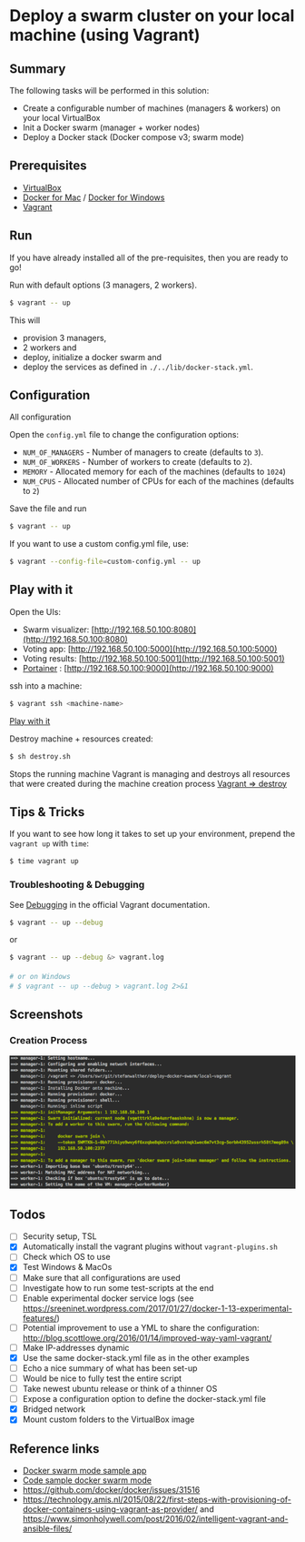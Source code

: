 # Deploy a swarm cluster on your local machine (using Vagrant)

## Summary

The following tasks will be performed in this solution:

- Create a configurable number of machines (managers & workers) on your local VirtualBox
- Init a Docker swarm (manager + worker nodes)
- Deploy a Docker stack (Docker compose v3; swarm mode)


## Prerequisites

- [VirtualBox](https://www.virtualbox.org/)
- [Docker for Mac](https://docs.docker.com/docker-for-mac/) / [Docker for Windows](https://docs.docker.com/docker-for-windows/)
- [Vagrant](https://www.vagrantup.com/)

## Run

If you have already installed all of the pre-requisites, then you are ready to go!

Run with default options (3 managers, 2 workers).

```sh
$ vagrant -- up
```

This will 

- provision 3 managers, 
- 2 workers and 
- deploy, initialize a docker swarm and 
- deploy the services as defined in `./../lib/docker-stack.yml`.

## Configuration

All configuration

Open the `config.yml` file to change the configuration options:

- `NUM_OF_MANAGERS` - Number of managers to create (defaults to `3`).
- `NUM_OF_WORKERS` - Number of workers to create (defaults to `2`).
- `MEMORY` - Allocated memory for each of the machines (defaults to `1024`)
- `NUM_CPUS` - Allocated number of CPUs for each of the machines (defaults to `2`)

Save the file and run

```sh
$ vagrant -- up
```

If you want to use a custom config.yml file, use:

```sh
$ vagrant --config-file=custom-config.yml -- up
```

## Play with it

Open the UIs:

- Swarm visualizer: [http://192.168.50.100:8080](http://192.168.50.100:8080) 
- Voting app: [http://192.168.50.100:5000](http://192.168.50.100:5000)
- Voting results: [http://192.168.50.100:5001](http://192.168.50.100:5001)
- [Portainer](http://portainer.io/) : [http://192.168.50.100:9000](http://192.168.50.100:9000)

ssh into a machine:
```sh
$ vagrant ssh <machine-name>
```

[Play with it](./docs/play-with-it.md)

Destroy machine + resources created:
```sh
$ sh destroy.sh
```

Stops the running machine Vagrant is managing and destroys all resources that were created during the machine creation process
[Vagrant => destroy](https://www.vagrantup.com/docs/cli/destroy.html)

## Tips & Tricks

If you want to see how long it takes to set up your environment, prepend the `vagrant up` with `time`:

```sh
$ time vagrant up
```

### Troubleshooting & Debugging

See [Debugging](https://www.vagrantup.com/docs/other/debugging.html) in the official Vagrant documentation.

```sh
$ vagrant -- up --debug
```

or 

```sh
$ vagrant -- up --debug &> vagrant.log

# or on Windows
# $ vagrant -- up --debug > vagrant.log 2>&1
```



## Screenshots

### Creation Process

![vagrant-up](./images/vagrant-up.png)


## Todos

- [ ] Security setup, TSL
- [x] Automatically install the vagrant plugins without `vagrant-plugins.sh`
- [ ] Check which OS to use
- [x] Test Windows & MacOs
- [ ] Make sure that all configurations are used
- [ ] Investigate how to run some test-scripts at the end
- [ ] Enable experimental docker service logs (see https://sreeninet.wordpress.com/2017/01/27/docker-1-13-experimental-features/)
- [ ] Potential improvement to use a YML to share the configuration: http://blog.scottlowe.org/2016/01/14/improved-way-yaml-vagrant/
- [ ] Make IP-addresses dynamic
- [x] Use the same docker-stack.yml file as in the other examples
- [ ] Echo a nice summary of what has been set-up
- [ ] Would be nice to fully test the entire script
- [ ] Take newest ubuntu release or think of a thinner OS
- [ ] Expose a configuration option to define the docker-stack.yml file
- [x] Bridged network
- [x] Mount custom folders to the VirtualBox image

## Reference links

- [Docker swarm mode sample app](https://docs.docker.com/engine/getstarted-voting-app/) 
- [Code sample docker swarm mode](https://github.com/eyal-lupu/vagrant-docker-swarm-mode/blob/master/Vagrantfile)
- https://github.com/docker/docker/issues/31516
- https://technology.amis.nl/2015/08/22/first-steps-with-provisioning-of-docker-containers-using-vagrant-as-provider/ and https://www.simonholywell.com/post/2016/02/intelligent-vagrant-and-ansible-files/